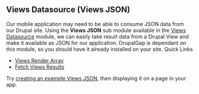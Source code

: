 ## Views Datasource (Views JSON)

Our mobile application may need to be able to consume JSON data from our Drupal site. Using the **Views JSON** sub module available in the [Views Datasource](https://drupal.org/project/views_datasource) module, we can easily take result data from a Drupal View and make it available as JSON for our application. DrupalGap is dependant on this module, so you should have it already installed on your site.
Quick Links

- [Views Render Array](Views/Displaying_a_View/Views_Render_Array)
- [Fetch Views Results](Views/Displaying_a_View/Manually_Display_View)

Try [creating an example Views JSON](Views/Creating_a_Views_JSON), then displaying it on a page in your app.